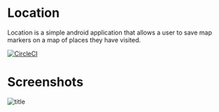 # Location
Location is a simple android application that allows a user to save map markers on a map of places they have visited.

[![CircleCI](https://circleci.com/gh/PabiMoloi/Location.svg?style=svg)](https://circleci.com/gh/PabiMoloi/Location)

# Screenshots
![title](https://raw.github.com/PabiMoloi/Location/blob/master/app/src/main/splashscreen.png)